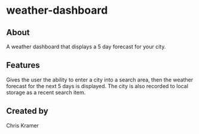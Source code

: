 # weather-dashboard

## About

A weather dashboard that displays a 5 day forecast for your city.

## Features

Gives the user the ability to enter a city into a search area, then the weather forecast for the next 5 days is displayed. The city is also recorded to local storage as a recent search item.

## Created by

Chris Kramer
